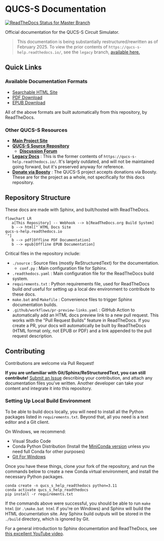 # QUCS-S Documentation

[![ReadTheDocs Status for Master Branch](https://readthedocs.org/projects/qucs-s-help/badge/?version=latest&style=for-the-badge)](https://qucs-s-help.readthedocs.io/en/latest/?badge=latest)

Official documentation for the QUCS-S Circuit Simulator.

> This documentation is being substantially restructured/rewritten as of February 2025. To view the prior contents of ``https://qucs-s-help.readthedocs.io/``, see the ``legacy`` branch, [available here.](https://qucs-s-help.readthedocs.io/en/legacy/)

## Quick Links

### Available Documentation Formats
* [Searchable HTML Site](https://qucs-s-help.readthedocs.io/en/latest/)
* [PDF Download](https://qucs-s-help.readthedocs.io/_/downloads/en/latest/pdf/)
* [EPUB Download](https://qucs-s-help.readthedocs.io/_/downloads/en/latest/epub/)

All of the above formats are built automatically from this repository, by ReadTheDocs.

### Other QUCS-S Resources

* **[Main Project Site](https://ra3xdh.github.io/)**
* **[QUCS-S Source Repository](https://github.com/ra3xdh/qucs_s)**
  * **[Discussion Forum](https://github.com/ra3xdh/qucs_s/discussions)**
* **[Legacy Docs](https://qucs-s-help.readthedocs.io/en/legacy/)** : This is the former contents of ``https://qucs-s-help.readthedocs.io/``. It's largely outdated, and will not be maintained going forward, but it's preserved anyway for reference.
* **[Donate via Boosty](https://boosty.to/qucs_s)** : The QUCS-S project accepts donations via Boosty. These are for the project as a whole, not specifically for this docs repository.

## Repository Structure

These docs are made with Sphinx, and built/hosted with ReadTheDocs.

```mermaid
flowchart LR
   a[This Repository] -- Webhook --> b[ReadTheDocs.org Build System]
   b --> html["`HTML Docs Site
qucs-s-help.readthedocs.io
`"]
   b --> pdf[Offline PDF Documentation]
   b --> epub[Offline EPUB Documentation]
```

Critical files in the repository include:

* ``./source`` : Source files (mostly ReStructuredText) for the documentation.
  * ``conf.py`` : Main configuration file for Sphinx.
* ``.readthedocs.yaml`` : Main configuration file for the ReadTheDocs build system.
* ``requirements.txt`` : Python requirements file, used for ReadTheDocs build _and_ useful for setting up a local dev environment to contribute to these docs.
* ``make.bat`` and ``Makefile`` : Convenience files to trigger Sphinx documentation builds.
* ``.github/workflows/pr-preview-links.yaml`` : GitHub Action to automatically add an HTML docs preview link to a new pull request. This works with the "Pull Request Builds" feature in ReadTheDocs. If you create a PR, your docs will automatically be built by ReadTheDocs (HTML format only, not EPUB or PDF) and a link appended to the pull request description.

## Contributing

Contributions are welcome via Pull Request!

**If you are unfamiliar with Git/Sphinx/ReStructuredText, you can still contribute!** [Submit an Issue](https://github.com/ra3xdh/qucs_s-help/issues/new) describing your contribution, and attach any documentation files you've written. Another developer can take your content and integrate it into this repository.

### Setting Up Local Build Environment

To be able to build docs locally, you will need to install all the Python packages listed in ``requirements.txt``. Beyond that, all you need is a text editor and a Git client.

On Windows, we recommend:
* Visual Studio Code
* Conda Python Distribution (Install the [MiniConda version](https://docs.anaconda.com/miniconda/) unless you need full Conda for other purposes)
* [Git For Windows](https://git-scm.com/downloads/win)

Once you have these things, clone your fork of the repository, and run the commands below to create a new Conda virtual environment, and install the necessary Python packages.

```
conda create -n qucs_s_help_readthedocs python=3.11
conda activate qucs_s_help_readthedocs
pip install -r requirements.txt
```

If the commands above were successful, you should be able to run ``make html`` (or ``.\make.bat html`` if you're on Windows) and Sphinx will build the HTML documentation site. Any Sphinx build outputs will be stored in the ``./build`` directory, which is ignored by Git.

For a general introduction to Sphinx documentation and ReadTheDocs, see [this excellent YouTube video](https://www.youtube.com/watch?v=PO4Zd-6a6fA).
